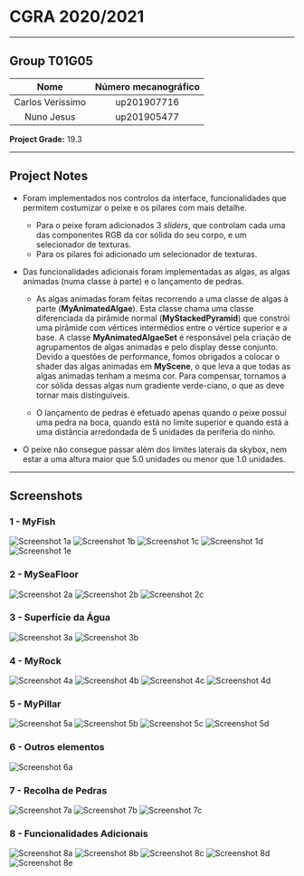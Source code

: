 # CGRA 2020/2021

-----------------------

## Group T01G05

|Nome             | Número mecanográfico
|      :---:      |       :---:
|Carlos Veríssimo | up201907716
|Nuno Jesus       | up201905477

**Project Grade:** 19.3

-----------------------

## Project Notes
- Foram implementados nos controlos da interface, funcionalidades que permitem costumizar o peixe e os pilares com mais detalhe. 

  - Para o peixe foram adicionados 3 *sliders*, que controlam cada uma das componentes RGB da cor sólida do seu corpo, e um selecionador de texturas.
  - Para os pilares foi adicionado um selecionador de texturas.


- Das funcionalidades adicionais foram implementadas as algas, as algas animadas (numa classe à parte) e o lançamento de pedras.

  - As algas animadas foram feitas recorrendo a uma classe de algas à parte (**MyAnimatedAlgae**). Esta classe chama uma classe diferenciada 
  da pirâmide normal (**MyStackedPyramid**) que constrói uma pirâmide com vértices intermédios entre o vértice superior e a base. A classe
  **MyAnimatedAlgaeSet** é responsável pela criação de agrupamentos de algas animadas e pelo display desse conjunto. Devido a questões de 
  performance, fomos obrigados a colocar o shader das algas animadas em **MyScene**, o que leva a que todas as algas animadas tenham a mesma cor.
  Para compensar, tornamos a cor sólida dessas algas num gradiente verde-ciano, o que as deve tornar mais distinguíveis.

  - O lançamento de pedras é efetuado apenas quando o peixe possui uma pedra na boca, quando está no limite superior e quando está a uma distância
  arredondada de 5 unidades da periferia do ninho.

- O peixe não consegue passar além dos limites laterais da skybox, nem estar a uma altura maior que 5.0 unidades ou menor que 1.0 unidades.

------------------------------------

## Screenshots

### 1 - MyFish
![Screenshot 1a](screenshots/proj-t01g05-1a.png)
![Screenshot 1b](screenshots/proj-t01g05-1b.png)
![Screenshot 1c](screenshots/proj-t01g05-1c.png)
![Screenshot 1d](screenshots/proj-t01g05-1d.png)
![Screenshot 1e](screenshots/proj-t01g05-1e.png)

### 2 - MySeaFloor
![Screenshot 2a](screenshots/proj-t01g05-2a.png)
![Screenshot 2b](screenshots/proj-t01g05-2b.png)
![Screenshot 2c](screenshots/proj-t01g05-2c.png)

### 3 - Superfície da Água
![Screenshot 3a](screenshots/proj-t01g05-3a.png)
![Screenshot 3b](screenshots/proj-t01g05-3b.png)

### 4 - MyRock
![Screenshot 4a](screenshots/proj-t01g05-4a.png)
![Screenshot 4b](screenshots/proj-t01g05-4b.png)
![Screenshot 4c](screenshots/proj-t01g05-4c.png)
![Screenshot 4d](screenshots/proj-t01g05-4d.png)

### 5 - MyPillar
![Screenshot 5a](screenshots/proj-t01g05-5a.png)
![Screenshot 5b](screenshots/proj-t01g05-5b.png)
![Screenshot 5c](screenshots/proj-t01g05-5c.png)
![Screenshot 5d](screenshots/proj-t01g05-5d.png)

### 6 - Outros elementos
![Screenshot 6a](screenshots/proj-t01g05-6a.png)

### 7 - Recolha de Pedras
![Screenshot 7a](screenshots/proj-t01g05-7a.png)
![Screenshot 7b](screenshots/proj-t01g05-7b.png)
![Screenshot 7c](screenshots/proj-t01g05-7c.png)

### 8 - Funcionalidades Adicionais
![Screenshot 8a](screenshots/proj-t01g05-8a.png)
![Screenshot 8b](screenshots/proj-t01g05-8b.png)
![Screenshot 8c](screenshots/proj-t01g05-8c.png)
![Screenshot 8d](screenshots/proj-t01g05-8d.png)
![Screenshot 8e](screenshots/proj-t01g05-8e.png)